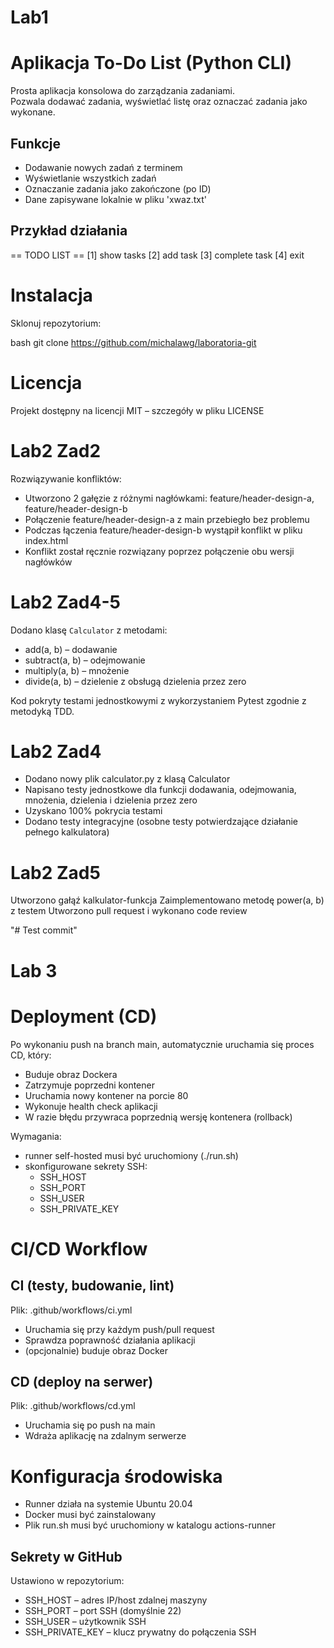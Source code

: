 # Lab1

# Aplikacja To-Do List (Python CLI)
Prosta aplikacja konsolowa do zarządzania zadaniami.  
Pozwala dodawać zadania, wyświetlać listę oraz oznaczać zadania jako wykonane.

## Funkcje
- Dodawanie nowych zadań z terminem
- Wyświetlanie wszystkich zadań
- Oznaczanie zadania jako zakończone (po ID)
- Dane zapisywane lokalnie w pliku 'xwaz.txt'

## Przykład działania
== TODO LIST ==
[1] show tasks
[2] add task
[3] complete task
[4] exit

# Instalacja
Sklonuj repozytorium:

bash
git clone https://github.com/michalawg/laboratoria-git

# Licencja
Projekt dostępny na licencji MIT – szczegóły w pliku LICENSE

# Lab2 Zad2
Rozwiązywanie konfliktów:
- Utworzono 2 gałęzie z różnymi nagłówkami: feature/header-design-a, feature/header-design-b
- Połączenie feature/header-design-a z main przebiegło bez problemu
- Podczas łączenia feature/header-design-b wystąpił konflikt w pliku index.html
- Konflikt został ręcznie rozwiązany poprzez połączenie obu wersji nagłówków

# Lab2 Zad4-5
Dodano klasę `Calculator` z metodami:

- add(a, b) – dodawanie
- subtract(a, b) – odejmowanie
- multiply(a, b) – mnożenie
- divide(a, b) – dzielenie z obsługą dzielenia przez zero

Kod pokryty testami jednostkowymi z wykorzystaniem Pytest zgodnie z metodyką TDD.

# Lab2 Zad4
- Dodano nowy plik calculator.py z klasą Calculator
- Napisano testy jednostkowe dla funkcji dodawania, odejmowania, mnożenia, dzielenia i dzielenia przez zero
- Uzyskano 100% pokrycia testami
- Dodano testy integracyjne (osobne testy potwierdzające działanie pełnego kalkulatora)

# Lab2 Zad5
Utworzono gałąź kalkulator-funkcja
Zaimplementowano metodę power(a, b) z testem
Utworzono pull request i wykonano code review

"# Test commit" 

# Lab 3
# Deployment (CD)
Po wykonaniu push na branch main, automatycznie uruchamia się proces CD, który:
- Buduje obraz Dockera
- Zatrzymuje poprzedni kontener
- Uruchamia nowy kontener na porcie 80
- Wykonuje health check aplikacji
- W razie błędu przywraca poprzednią wersję kontenera (rollback)

Wymagania:
- runner self-hosted musi być uruchomiony (./run.sh)
- skonfigurowane sekrety SSH:
  - SSH_HOST
  - SSH_PORT
  - SSH_USER
  - SSH_PRIVATE_KEY
 
# CI/CD Workflow
## CI (testy, budowanie, lint)
Plik: .github/workflows/ci.yml
- Uruchamia się przy każdym push/pull request
- Sprawdza poprawność działania aplikacji
- (opcjonalnie) buduje obraz Docker

## CD (deploy na serwer)
Plik: .github/workflows/cd.yml
- Uruchamia się po push na main
- Wdraża aplikację na zdalnym serwerze

# Konfiguracja środowiska
- Runner działa na systemie Ubuntu 20.04
- Docker musi być zainstalowany
- Plik run.sh musi być uruchomiony w katalogu actions-runner

## Sekrety w GitHub
Ustawiono w repozytorium:
- SSH_HOST – adres IP/host zdalnej maszyny
- SSH_PORT – port SSH (domyślnie 22)
- SSH_USER – użytkownik SSH
- SSH_PRIVATE_KEY – klucz prywatny do połączenia SSH
